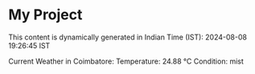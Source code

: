 # My Project

This content is dynamically generated in Indian Time (IST): 2024-08-08 19:26:45 IST


Current Weather in Coimbatore:
Temperature: 24.88 °C
Condition: mist
